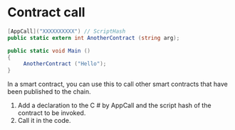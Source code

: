 # Contract call

```c#
[AppCall]("XXXXXXXXXX") // ScriptHash
public static extern int AnotherContract (string arg);

public static void Main ()
{
     AnotherContract ("Hello");
}
```

In a smart contract, you can use this to call other smart contracts that have been published to the chain. 
1. Add a declaration to the C # by AppCall and the script hash of the contract to be invoked.
2. Call it in the code.
